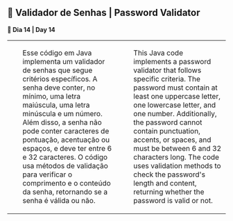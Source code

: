 <h2>🔐 Validador de Senhas | Password Validator</h2>

<p><strong>📌 Dia 14 | Day 14</strong></p>
<table>
  <tr>
    <td>
      <ul>
        <p>Esse código em Java implementa um validador de senhas que segue critérios específicos. A senha deve conter, no mínimo, uma letra maiúscula, uma letra minúscula e um número. Além disso, a senha não pode conter caracteres de pontuação, acentuação ou espaços, e deve ter entre 6 e 32 caracteres. O código usa métodos de validação para verificar o comprimento e o conteúdo da senha, retornando se a senha é válida ou não.</p>
      </ul>
    </td>
    <td>
      <ul>
        <p>This Java code implements a password validator that follows specific criteria. The password must contain at least one uppercase letter, one lowercase letter, and one number. Additionally, the password cannot contain punctuation, accents, or spaces, and must be between 6 and 32 characters long. The code uses validation methods to check the password's length and content, returning whether the password is valid or not.</p>
      </ul>
    </td>
  </tr>
</table>
